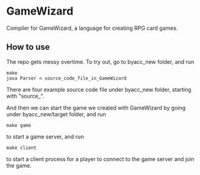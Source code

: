 GameWizard
==========

Compiler for GameWizard, a language for creating RPG card games.

How to use
----------
The repo gets messy overtime. To try out, go to byacc_new folder, and run 

```
make
java Parser < source_code_file_in_GameWizard
```

There are four example source code file under byacc_new folder, starting with "source_".

And then we can start the game we created with GameWizard by going under byacc_new/target folder, and run 

```
make game
```

to start a game server, and run 

```
make client
```

to start a client process for a player to connect to the game server and join the game.


